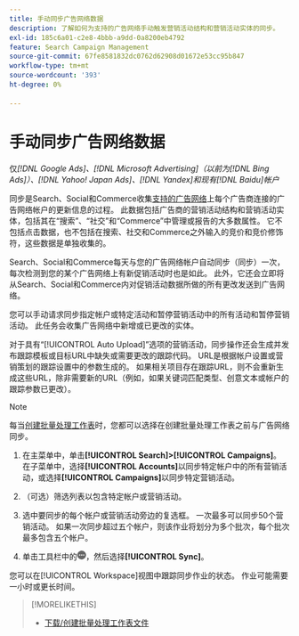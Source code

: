 ```yaml
---
title: 手动同步广告网络数据
description: 了解如何为支持的广告网络手动触发营销活动结构和营销活动实体的同步。
exl-id: 185c6a01-c2e8-4bbb-a9dd-0a8200eb4792
feature: Search Campaign Management
source-git-commit: 67fe8581832dc0762d62908d01672e53cc95b847
workflow-type: tm+mt
source-wordcount: '393'
ht-degree: 0%

---
```


# 手动同步广告网络数据

仅&#x200B;*[!DNL Google Ads]、[!DNL Microsoft Advertising]（以前为[!DNL Bing Ads]）、[!DNL Yahoo! Japan Ads]、[!DNL Yandex]和现有[!DNL Baidu]帐户*

同步是Search、Social和Commerce收集[支持的广告网络](/help/search-social-commerce/introduction/supported-inventory.md)上每个广告商连接的广告网络帐户的更新信息的过程。 此数据包括广告商的营销活动结构和营销活动实体，包括其在“搜索”、“社交”和“Commerce”中管理或报告的大多数属性。 它不包括点击数据，也不包括在搜索、社交和Commerce之外输入的竞价和竞价修饰符，这些数据是单独收集的。

Search、Social和Commerce每天与您的广告网络帐户自动同步（同步）一次，每次检测到您的某个广告网络上有新促销活动时也是如此。 此外，它还会立即将从Search、Social和Commerce内对促销活动数据所做的所有更改发送到广告网络。

您可以手动请求同步指定帐户或特定活动和暂停营销活动中的所有活动和暂停营销活动。 此任务会收集广告网络中新增或已更改的实体。

对于具有“[!UICONTROL Auto Upload]”选项的营销活动，同步操作还会生成并发布跟踪模板或目标URL中缺失或需要更改的跟踪代码。 URL是根据帐户设置或营销策划的跟踪设置中的参数生成的。 如果相关项目存在跟踪URL，则不会重新生成这些URL，除非需要新的URL（例如，如果关键词匹配类型、创意文本或帐户的跟踪参数已更改）。

>[!NOTE]
>
>每当[创建批量处理工作表](/help/search-social-commerce/campaign-management/bulksheets/bulksheet-download.md)时，您都可以选择在创建批量处理工作表之前与广告网络同步。

1. 在主菜单中，单击&#x200B;**[!UICONTROL Search]>[!UICONTROL Campaigns]**。 在子菜单中，选择&#x200B;**[!UICONTROL Accounts]**&#x200B;以同步特定帐户中的所有营销活动，或选择&#x200B;**[!UICONTROL Campaigns]**&#x200B;以同步特定营销活动。

1. （可选）筛选列表以包含特定帐户或营销活动。

1. 选中要同步的每个帐户或营销活动旁边的复选框。 一次最多可以同步50个营销活动。 如果一次同步超过五个帐户，则该作业将划分为多个批次，每个批次最多包含五个帐户。

1. 单击工具栏中的&#x200B;**![更多](/help/search-social-commerce/assets/more.png "更多")**，然后选择&#x200B;**[!UICONTROL Sync]**。

您可以在[!UICONTROL Workspace]视图中跟踪同步作业的状态。 作业可能需要
一小时或更长时间。

>[!MORELIKETHIS]
>
>* [下载/创建批量处理工作表文件](/help/search-social-commerce/campaign-management/bulksheets/bulksheet-download.md)
